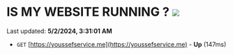 # IS MY WEBSITE RUNNING ? [![](https://img.shields.io/static/v1?label=Sponsor&message=%E2%9D%A4&logo=GitHub&color=%23fe8e86)](https://github.com/sponsors/<username>)

Last updated: **5/2/2024, 3:31:01 AM**

- `GET` [https://youssefservice.me](https://youssefservice.me) - **Up** (147ms)

